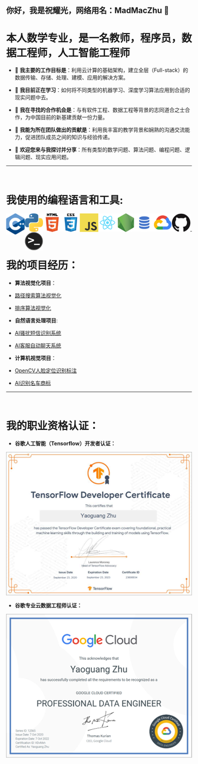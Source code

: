 ## 你好，我是祝耀光，网络用名：MadMacZhu 👋

<!--
**MadMacZhu/MadMacZhu** is a ✨ _special_ ✨ repository because its `README.md` (this file) appears on your GitHub profile. -->

# 本人数学专业，是一名教师，程序员，数据工程师，人工智能工程师

- 🔭 **我主要的工作目标是**：利用云计算的基础架构，建立全层（Full-stack）的数据传输、存储、处理、建模、应用的解决方案。

- 🌱 **我目前正在学习**：如何将不同类型的机器学习、深度学习算法应用到合适的现实问题中去。

- 👯 **我在寻找的合作机会是**：与有软件工程、数据工程等背景的志同道合之士合作，为中国目前的新基建贡献一份力量。

- 🤔 **我能为所在团队做出的贡献是**：利用我丰富的教学背景和娴熟的沟通交流能力，促进团队成员之间的知识与经验传递。

- 💬 **欢迎您来与我探讨并分享**：所有类型的数学问题、算法问题、编程问题、逻辑问题、现实应用问题。

------

<br />

# 我使用的编程语言和工具:

<img align="left" title="C++" alt="C++" width="50vw" src="https://github.com/MadMacZhu/MadMacZhu/blob/main/Photos/cpp_logo.png" />
<img align="left" title="Python" alt="Python" width="50px" src="https://github.com/MadMacZhu/MadMacZhu/blob/main/Photos/Python_logo.svg" />
<img align="left" title="HTML5" alt="HTML5" width="50px" src="https://github.com/MadMacZhu/MadMacZhu/blob/main/Photos/html_logo.png" />
<img align="left" title="CSS3" alt="CSS3" width="50px" src="https://github.com/MadMacZhu/MadMacZhu/blob/main/Photos/css_logo.png" />
<img align="left" title="JavaScript" alt="JavaScript" width="50px" src="https://github.com/MadMacZhu/MadMacZhu/blob/main/Photos/javascript_logo.png" />
<img align="left" title="React" alt="React" width="50px" src="https://github.com/MadMacZhu/MadMacZhu/blob/main/Photos/react_logo.png" />
<img align="left" title="Node.js" alt="Node.js" width="50px" src="https://github.com/MadMacZhu/MadMacZhu/blob/main/Photos/nodejs_logo.png" />
<img align="left" title="SQL" alt="SQL" width="50px" src="https://github.com/MadMacZhu/MadMacZhu/blob/main/Photos/sql_logo.png" />
<img align="left" title="Google Cloud" alt="GCP" width="50px" src="https://github.com/MadMacZhu/MadMacZhu/blob/main/Photos/gcp_logo2.png" />
<img align="left" title="GitHub" alt="GitHub" width="50px" src="https://github.com/MadMacZhu/MadMacZhu/blob/main/Photos/github_logo.png" />
<img align="left" title="Linux Terminal" alt="Terminal" width="50px" src="https://github.com/MadMacZhu/MadMacZhu/blob/main/Photos/terminal_logo.png" />

<br />
<br />

------

<br />

# 我的项目经历：

- **算法视觉化项目**：

- [路径搜索算法视觉化](https://github.com/MadMacZhu/Pathfinding-Algorithms-Visualizer)

- [排序算法视觉化](https://github.com/MadMacZhu/Sorting-Algorithms-Visualizer)

- **自然语言处理项目**:

- [AI骚扰短信识别系统](https://github.com/MadMacZhu/DeepLearning-SpamorHam)

- [AI客服自动聊天系统](https://github.com/MadMacZhu/AI-Chatbot)

- **计算机视觉项目**：

- [OpenCV人脸定位识别标注](https://github.com/MadMacZhu/OpenCV-Face-Recognition)

- [AI识别名车商标](https://github.com/MadMacZhu/DeepLearning---CarBrandPrediction)

------

<br />

# 我的职业资格认证：
- **谷歌人工智能（Tensorflow）开发者认证：**

<img display="block" margin="auto" title="Tensorflow Developer Certificate" alt="Tensorflow" width="800px" src="https://github.com/MadMacZhu/MadMacZhu/blob/main/Photos/Google_Tensorflow_Developer.png" />

- **谷歌专业云数据工程师认证：**

<img display="block" margin="auto" title="Google Cloud Certified Professional Data Engineer" alt="GCP" width="800px" src="https://github.com/MadMacZhu/MadMacZhu/blob/main/Photos/Google_Cloud_Professional_Data_Engineer.png" />
